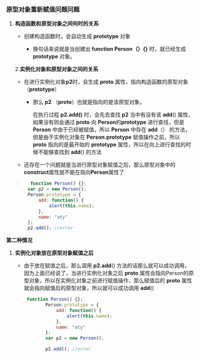 ### 原型对象重新赋值问题问题

1. **构造函数和原型对象之间何时的关系**

   - 创建构造函数时，会自动生成  **prototype**  对象

     - 换句话来说就是当创建出 **function Person（）{}** 时，就已经生成 **prototype** 对象。

     

   2.**实例化对象和原型对象之间的关系**

   - 在进行实例化对象**p2**时，会生成 **proto** 属性，指向构造函数的原型对象（**prototype**）

     - 那么 **p2** （**proto**）也就是指向的是该原型对象。

       在执行过程 **p2.add()** 时，会先去查找 **p2** 当中有没有该 **add**() 属性，如果没有则会通过 **proto** 向 **Person**的**prototype**  进行查找，但是 **Person** 中由于已经被赋值，所以 **Person** 中存在 **add**（） 的方法，但是由于实例化对象在  **Person.prototype** 赋值操作之前，所以 **proto** 指向的是最开始的 **prototype** 属性，所以在向上进行查找的时候不能够查找到 **add**() 的方法

   - 还存在一个问题就是当进行原型对象赋值之后，那么原型对象中的**construct**属性就不能在指向**Person**属性了

```javascript
         function Person() {};
        var p2 = new Person();
        Person.prototype = {
            add: function() {
                alert(this.name);
            },
            name: "aty"
        };
        p2.add(); //error
```

**第二种情况**

1. **实例化对象放在原型对象赋值之后**
   
   - 由于放在赋值之后，那么调用 **p2.add**() 方法的话那么就可以成功调用，因为上面已经说了，当进行实例化对象之后 **proto** 属性会指向Person的原型对象，所以在实例化对象之前进行赋值操作，那么赋值后的 **proto** 属性就会指向赋值后的原型对象，所以就可以成功调用 **add**()
   
     ```javascript
      function Person() {};
             Person.prototype = {
                 add: function() {
                     alert(this.name);
                 },
                 name: "aty"
             };
             var p2 = new Person();
     
             p2.add(); //error
     ```
   
     